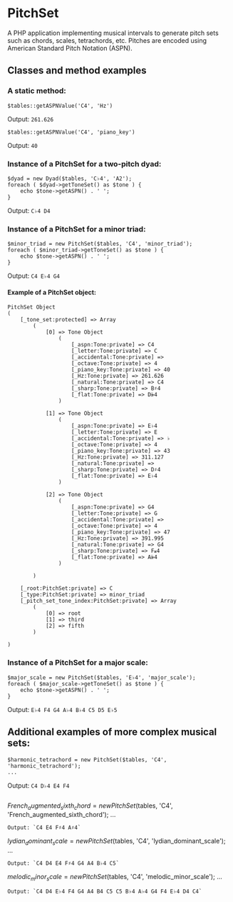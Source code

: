 # PitchSet

A PHP application implementing musical intervals to generate pitch sets such as chords, scales, tetrachords, etc. Pitches are encoded using American Standard Pitch Notation (ASPN).

## Classes and method examples

### A static method: 
```
$tables::getASPNValue('C4', 'Hz')
```
Output: `261.626`
```
$tables::getASPNValue('C4', 'piano_key')
```
Output: `40`

### Instance of a PitchSet for a two-pitch dyad: 
```
$dyad = new Dyad($tables, 'C♭4', 'A2');
foreach ( $dyad->getToneSet() as $tone ) {
	echo $tone->getASPN() . ' ';
}
```
Output: `C♭4 D4`

### Instance of a PitchSet for a minor triad:
```
$minor_triad = new PitchSet($tables, 'C4', 'minor_triad');
foreach ( $minor_triad->getToneSet() as $tone ) {
	echo $tone->getASPN() . ' ';
}
```
Output: `C4 E♭4 G4`

#### Example of a PitchSet object: 
```
PitchSet Object
(
    [_tone_set:protected] => Array
        (
            [0] => Tone Object
                (
                    [_aspn:Tone:private] => C4
                    [_letter:Tone:private] => C
                    [_accidental:Tone:private] => 
                    [_octave:Tone:private] => 4
                    [_piano_key:Tone:private] => 40
                    [_Hz:Tone:private] => 261.626
                    [_natural:Tone:private] => C4
                    [_sharp:Tone:private] => B♯4
                    [_flat:Tone:private] => D𝄫4
                )

            [1] => Tone Object
                (
                    [_aspn:Tone:private] => E♭4
                    [_letter:Tone:private] => E
                    [_accidental:Tone:private] => ♭
                    [_octave:Tone:private] => 4
                    [_piano_key:Tone:private] => 43
                    [_Hz:Tone:private] => 311.127
                    [_natural:Tone:private] => 
                    [_sharp:Tone:private] => D♯4
                    [_flat:Tone:private] => E♭4
                )

            [2] => Tone Object
                (
                    [_aspn:Tone:private] => G4
                    [_letter:Tone:private] => G
                    [_accidental:Tone:private] => 
                    [_octave:Tone:private] => 4
                    [_piano_key:Tone:private] => 47
                    [_Hz:Tone:private] => 391.995
                    [_natural:Tone:private] => G4
                    [_sharp:Tone:private] => F𝄪4
                    [_flat:Tone:private] => A𝄫4
                )

        )

    [_root:PitchSet:private] => C
    [_type:PitchSet:private] => minor_triad
    [_pitch_set_tone_index:PitchSet:private] => Array
        (
            [0] => root
            [1] => third
            [2] => fifth
        )

)
```
### Instance of a PitchSet for a major scale:
```
$major_scale = new PitchSet($tables, 'E♭4', 'major_scale');
foreach ( $major_scale->getToneSet() as $tone ) {
	echo $tone->getASPN() . ' ';
}
```
Output: `E♭4 F4 G4 A♭4 B♭4 C5 D5 E♭5`

## Additional examples of more complex musical sets: 
```
$harmonic_tetrachord = new PitchSet($tables, 'C4', 'harmonic_tetrachord');
...
```
Output: `C4 D♭4 E4 F4`
```
```
$French_augmented_sixth_chord = new PitchSet($tables, 'C4', 'French_augmented_sixth_chord');
...
```
Output: `C4 E4 F♯4 A♯4`
```
$lydian_dominant_scale = new PitchSet($tables, 'C4', 'lydian_dominant_scale');
...
```
Output: `C4 D4 E4 F♯4 G4 A4 B♭4 C5`
```
$melodic_minor_scale = new PitchSet($tables, 'C4', 'melodic_minor_scale');
...
```
Output: `C4 D4 E♭4 F4 G4 A4 B4 C5 C5 B♭4 A♭4 G4 F4 E♭4 D4 C4`

